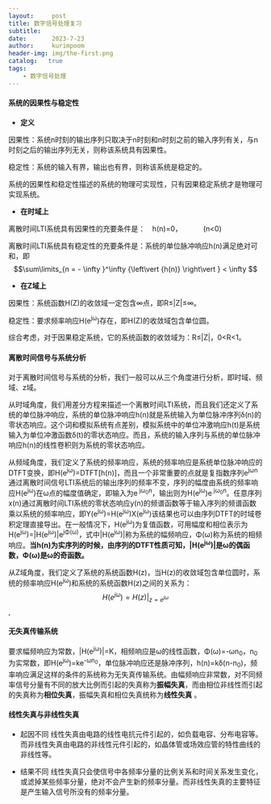```yaml
---
layout:     post
title: 数字信号处理复习
subtitle:   
date:       2023-7-23
author:     kurimpoom
header-img: img/the-first.png
catalog:   true
tags: 
    - 数字信号处理
---
```



#### 系统的因果性与稳定性
- **定义**

因果性：系统n时刻的输出序列只取决于n时刻和n时刻之前的输入序列有关，与n时刻之后的输出序列无关，则称该系统具有因果性。

稳定性：系统的输入有界，输出也有界，则称该系统是稳定的。

系统的因果性和稳定性描述的系统的物理可实现性，只有因果稳定系统才是物理可实现系统。

 - **在时域上**

离散时间LTI系统具有因果性的充要条件是：&emsp;h(n)=0，&emsp;&emsp;&emsp;(n<0)


离散时间LTI系统具有稳定性的充要条件是：系统的单位脉冲响应h(n)满足绝对可和，即$$\sum\limits_{n =  - \infty }^\infty  {\left\vert {h(n)} \right\vert }  < \infty $$

- **在Z域上**

因果性：系统函数H(Z)的收敛域一定包含∞点，即R≤\|Z\|≤∞。

稳定性：要求频率响应H(e<sup>jω</sup>)存在，即H(Z)的收敛域包含单位圆。

综合考虑，对于因果稳定系统，它的系统函数的收敛域为：R≤\|Z\|，0<R<1。

#### 离散时间信号与系统分析

对于离散时间信号与系统的分析，我们一般可以从三个角度进行分析，即时域、频域、z域。

从时域角度，我们用差分方程来描述一个离散时间LTI系统，而且我们还定义了系统的单位脉冲响应，系统的单位脉冲响应h(n)就是系统输入为单位脉冲序列δ(n)的零状态响应。这个词和模拟系统有点差别，模拟系统中的单位冲激响应h(t)是系统输入为单位冲激函数δ(t)的零状态响应。而且，系统的输入序列与系统的单位脉冲响应h(n)的线性卷积则为系统的零状态响应。

从频域角度，我们定义了系统的频率响应，系统的频率响应是系统单位脉冲响应的DTFT变换，即H(e<sup>jω</sup>)=DTFT[h(n)]，而且一个非常重要的点就是复指数序列e<sup>jωn</sup>通过离散时间信号LTI系统后的输出序列的频率不变，序列的幅度由系统的频率响应H(e<sup>jω</sup>)在ω点的幅度值确定，即输入为e<sup> jω<sub>0</sub>n</sup>，输出则为H(e<sup>jω</sup>)e<sup> jω<sub>0</sub>n</sup>。任意序列x(n)通过离散时间LTI系统的零状态响应y(n)的频谱函数等于输入序列的频谱函数乘以系统的频率响应，即Y(e<sup>jω</sup>)=H(e<sup>jω</sup>)X(e<sup>jω</sup>)该结果也可以由序列DTFT的时域卷积定理直接导出。在一般情况下，H(e<sup>jω</sup>)为复值函数，可用幅度和相位表示为H(e<sup>jω</sup>)=\|H(e<sup>jω</sup>)\|e<sup>jΦ(ω)</sup>，式中\|H(e<sup>jω</sup>)\|称为系统的幅频响应，Φ(ω)称为系统的相频响应。**当h(n)为实序列的时候，由序列的DTFT性质可知，\|H(e<sup>jω</sup>)\|是ω的偶函数，Φ(ω)是ω的奇函数。**

从Z域角度，我们定义了系统的系统函数H(z)，当H(z)的收敛域包含单位圆时，系统的频率响应H(e<sup>jω</sup>)和系统的系统函数H(z)之间的关系为：$$H({e^{j\omega }}) = H(z){\vert_{z = {e^{j\omega }}}}$$,



#### 无失真传输系统
要求幅频响应为常数，\|H(e<sup>jω</sup>)\|=K，相频响应是ω的线性函数，Φ(ω)=-ωn<sub>0</sub>，n<sub>0</sub>为实常数，即H(e<sup>jω</sup>)=ke<sup>-ωn<sub>0</sub></sup>，单位脉冲响应还是脉冲序列，h(n)=kδ(n-n<sub>0</sub>)，频率响应满足这样的条件的系统称为无失真传输系统。由幅频响应非常数，对不同频率信号分量有不同的放大比例而引起的失真称为**振幅失真**，而由相位非线性而引起的失真称为**相位失真**，振幅失真和相位失真统称为**线性失真** 。

#### 线性失真与非线性失真

- 起因不同
线性失真由电路的线性电抗元件引起的，如负载电容、分布电容等。而非线性失真由电路的非线性元件引起的，如晶体管或场效应管的特性曲线的非线性等。

- 结果不同
线性失真只会使信号中各频率分量的比例关系和时间关系发生变化，或滤掉某些频率分量，绝对不会产生新的频率分量。而非线性失真的主要特征是产生输入信号所没有的频率分量。

